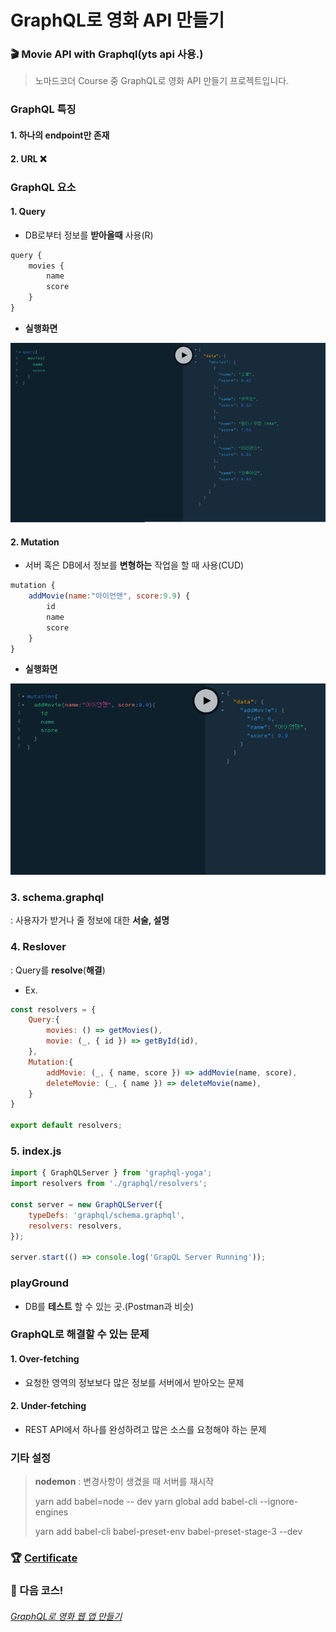 # GraphQL로 영화 API 만들기
### 🎬 Movie API with Graphql(yts api 사용.)
> 노마드코더 Course 중 GraphQL로 영화 API 만들기 프로젝트입니다.


### GraphQL 특징

#### 1. 하나의 endpoint만 존재

#### 2. URL ❌


### GraphQL 요소

#### 1.  Query

- DB로부터 정보를 **받아올때** 사용(R)

```js
query {
    movies {
        name
        score
    }
}
```

- **실행화면**

![](./image/query1.png) 


#### 2. Mutation

- 서버 혹은 DB에서 정보를 **변형하는** 작업을 할 때 사용(CUD)

```js
mutation {
    addMovie(name:"아이언맨", score:9.9) {
        id
        name
        score
    }
}
```

- **실행화면**

![](./image/mutation1.png) 


### 3. schema.graphql

  : 사용자가 받거나 줄 정보에 대한 **서술, 설명**


### 4. Reslover

  : Query를 **resolve**(**해결**)

- Ex.

```js
const resolvers = {
    Query:{
        movies: () => getMovies(),
        movie: (_, { id }) => getById(id),
    },
    Mutation:{
        addMovie: (_, { name, score }) => addMovie(name, score),
        deleteMovie: (_, { name }) => deleteMovie(name),
    }
}

export default resolvers;
```


### 5. index.js

```js
import { GraphQLServer } from 'graphql-yoga';
import resolvers from './graphql/resolvers';

const server = new GraphQLServer({
    typeDefs: 'graphql/schema.graphql',
    resolvers: resolvers,
});

server.start(() => console.log('GrapQL Server Running'));
```


### playGround

- DB를 **테스트** 할 수 있는 곳.(Postman과 비슷)


### GraphQL로 해결할 수 있는 문제


#### 1. Over-fetching

- 요청한 영역의 정보보다 많은 정보를 서버에서 받아오는 문제

#### 2. Under-fetching

- REST API에서 하나를 완성하려고 많은 소스를 요청해야 하는 문제


### 기타 설정

> **nodemon** : 변경사항이 생겼을 때 서버를 재시작
>
> yarn add babel=node -- dev
> yarn global add babel-cli --ignore-engines
>
> yarn add babel-cli babel-preset-env babel-preset-stage-3 --dev


### 🏆 [Certificate](https://github.com/souvenir718/TIL/blob/master/Certificate/GraphQL%EB%A1%9C%20%EC%98%81%ED%99%94%20API%20%EB%A7%8C%EB%93%A4%EA%B8%B0.pdf)


### 🎉 다음 코스!

###### [GraphQL로 영화 웹 앱 만들기](https://nomadcoders.co/react-graphql-for-beginners)
